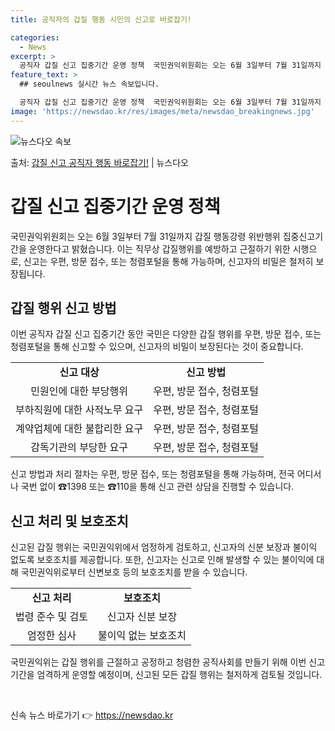 ```yaml
---
title: 공직자의 갑질 행동 시민의 신고로 바로잡기!

categories:
  - News
excerpt: >
  공직자 갑질 신고 집중기간 운영 정책  국민권익위원회는 오는 6월 3일부터 7월 31일까지 공직자 ‘갑질’ …
feature_text: >
  ## seoulnews 실시간 뉴스 속보입니다.

  공직자 갑질 신고 집중기간 운영 정책  국민권익위원회는 오는 6월 3일부터 7월 31일까지 공직자 ‘갑질’ …
image: 'https://newsdao.kr/res/images/meta/newsdao_breakingnews.jpg'
---
```


![뉴스다오 속보](https://newsdao.kr/res/images/meta/newsdao_breakingnews.jpg)

<p>출처: <a href="https://newsdao.kr/4013" rel="dofollow">갑질 신고 공직자 행동 바로잡기!</a> | 뉴스다오</p>

<h1>갑질 신고 집중기간 운영 정책</h1>
<p data-ke-size="size16">국민권익위원회는 오는 6월 3일부터 7월 31일까지 갑질 행동강령 위반행위 집중신고기간을 운영한다고 밝혔습니다. 이는 직무상 갑질행위를 예방하고 근절하기 위한 시행으로, 신고는 우편, 방문 접수, 또는 청렴포털을 통해 가능하며, 신고자의 비밀은 철저히 보장됩니다.</p>

<h2>갑질 행위 신고 방법</h2>
<p data-ke-size="size16">이번 공직자 갑질 신고 집중기간 동안 국민은 다양한 갑질 행위를 우편, 방문 접수, 또는 청렴포털을 통해 신고할 수 있으며, 신고자의 비밀이 보장된다는 것이 중요합니다.</p>

<table>
	<tr>
		<td style="text-align: center; height: 17px;"><b>신고 대상</b></td>
		<td style="text-align: center; height: 17px;"><b>신고 방법</b></td>
	</tr>
	<tr>
		<td style="text-align: center; height: 17px;">민원인에 대한 부당행위</td>
		<td style="text-align: center; height: 17px;">우편, 방문 접수, 청렴포털</td>
	</tr>
	<tr>
		<td style="text-align: center; height: 17px;">부하직원에 대한 사적노무 요구</td>
		<td style="text-align: center; height: 17px;">우편, 방문 접수, 청렴포털</td>
	</tr>
	<tr>
		<td style="text-align: center; height: 17px;">계약업체에 대한 불합리한 요구</td>
		<td style="text-align: center; height: 17px;">우편, 방문 접수, 청렴포털</td>
	</tr>
	<tr>
		<td style="text-align: center; height: 17px;">감독기관의 부당한 요구</td>
		<td style="text-align: center; height: 17px;">우편, 방문 접수, 청렴포털</td>
	</tr>
</table>
<p data-ke-size="size16">신고 방법과 처리 절차는 우편, 방문 접수, 또는 청렴포털을 통해 가능하며, 전국 어디서나 국번 없이 ☎1398 또는 ☎110을 통해 신고 관련 상담을 진행할 수 있습니다.</p>

<h2>신고 처리 및 보호조치</h2>
<p data-ke-size="size16">신고된 갑질 행위는 국민권익위에서 엄정하게 검토하고, 신고자의 신분 보장과 불이익 없도록 보호조치를 제공합니다. 또한, 신고자는 신고로 인해 발생할 수 있는 불이익에 대해 국민권익위로부터 신변보호 등의 보호조치를 받을 수 있습니다.</p>
<table>
	<tr>
		<td style="text-align: center; height: 17px;"><b>신고 처리</b></td>
		<td style="text-align: center; height: 17px;"><b>보호조치</b></td>
	</tr>
	<tr>
		<td style="text-align: center; height: 17px;">법령 준수 및 검토</td>
		<td style="text-align: center; height: 17px;">신고자 신분 보장</td>
	</tr>
	<tr>
		<td style="text-align: center; height: 17px;">엄정한 심사</td>
		<td style="text-align: center; height: 17px;">불이익 없는 보호조치</td>
	</tr>
</table>

<p data-ke-size="size16">국민권익위는 갑질 행위를 근절하고 공정하고 청렴한 공직사회를 만들기 위해 이번 신고기간을 엄격하게 운영할 예정이며, 신고된 모든 갑질 행위는 철저하게 검토될 것입니다.</p>
<p data-ke-size="size16">&nbsp;</p> 

신속 뉴스 바로가기 👉 <a href="https://newsdao.kr" rel="dofollow">https://newsdao.kr</a>


